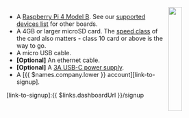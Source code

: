 <img style="float: right;padding-left: 10px;" src="/img/raspberrypi4/raspberrypi4.jpg" width="25%">

* A [Raspberry Pi 4 Model B][rpi4B]. See our [supported devices list][supportedDevicesList] for other boards.
* A 4GB or larger microSD card. The [speed class][sdSpeed] of the card also matters - class 10 card or above is the way to go.
* A micro USB cable.
* **[Optional]** An ethernet cable.
* **[Optional]** A [3A USB-C power supply][psu].
* A [{{ $names.company.lower }} account][link-to-signup].

[rpi4B]:https://www.raspberrypi.org/products/raspberry-pi-4-model-b/
[psu]:https://www.raspberrypi.org/products/type-c-power-supply/

[sdSpeed]:https://en.wikipedia.org/wiki/Secure_Digital#Speed_class_rating
[wifiAdapters]:/reference/hardware/wifi-dongles/
[supportedDevicesList]:/reference/hardware/devices/

[link-to-signup]:{{ $links.dashboardUrl }}/signup

